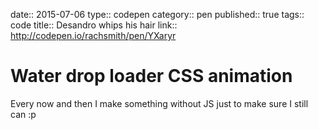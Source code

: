 date:: 2015-07-06
type:: codepen
category:: pen
published:: true
tags:: code
title:: Desandro whips his hair
link:: http://codepen.io/rachsmith/pen/YXaryr

# Water drop loader CSS animation

Every now and then I make something without JS just to make sure I still can :p
